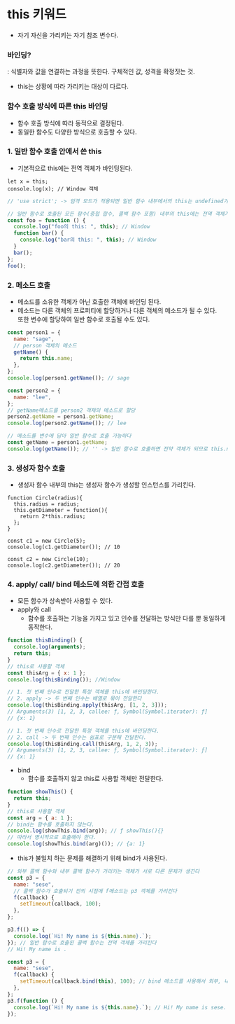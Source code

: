 # this 키워드

- 자기 자신을 가리키는 자기 참조 변수다.

### 바인딩?

: 식별자와 값을 연결하는 과정을 뜻한다. 구체적인 값, 성격을 확정짓는 것.

- this는 상황에 따라 가리키는 대상이 다르다.

### 함수 호출 방식에 따른 this 바인딩

- 함수 호출 방식에 따라 동적으로 결정된다.
- 동일한 함수도 다양한 방식으로 호출할 수 있다.

### 1. 일반 함수 호출 안에서 쓴 this

- 기본적으로 this에는 전역 객체가 바인딩된다.

```javascrtipt
let x = this;
console.log(x); // Window 객체
```

```javascript
// 'use strict'; -> 엄격 모드가 적용되면 일반 함수 내부에서의 this는 undefined가 된다.

// 일반 함수로 호출된 모든 함수(중첩 합수, 콜백 함수 포함) 내부의 this에는 전역 객체가 바인딩된다.
const foo = function () {
  console.log("foo의 this: ", this); // Window
  function bar() {
    console.log("bar의 this: ", this); // Window
  }
  bar();
};
foo();
```

### 2. 메소드 호출

- 메소드를 소유한 객체가 아닌 호출한 객체에 바인딩 된다.
- 메소드는 다른 객체의 프로퍼티에 할당하거나 다른 객체의 메소드가 될 수 있다.  
  또한 변수에 할당하여 일반 함수로 호출될 수도 있다.

```javascript
const person1 = {
  name: "sage",
  // person 객체의 메소드
  getName() {
    return this.name;
  },
};
console.log(person1.getName()); // sage

const person2 = {
  name: "lee",
};
// getName메소드를 person2 객체의 메소드로 할당
person2.getName = person1.getName;
console.log(person2.getName()); // lee

// 메소드를 변수에 담아 일반 함수로 호출 가능하다
const getName = person1.getName;
console.log(getName()); // '' -> 일반 함수로 호출하면 전약 객체가 되므로 this.name은 Window.name이 된다
```

### 3. 생성자 함수 호출

- 생성자 함수 내부의 this는 생성자 함수가 생성할 인스턴스를 가리킨다.

```javsscript
function Circle(radius){
  this.radius = radius;
  this.getDiameter = function(){
    return 2*this.radius;
  };
}

const c1 = new Circle(5);
console.log(c1.getDiameter()); // 10

const c2 = new Circle(10);
console.log(c2.getDiameter()); // 20
```

### 4. apply/ call/ bind 메소드에 의한 간접 호출

- 모든 함수가 상속받아 사용할 수 있다.
- apply와 call
  - 함수를 호출하는 기능을 가지고 있고 인수를 전달하는 방식만 다를 뿐 동일하게 동작한다.

```javascript
function thisBinding() {
  console.log(arguments);
  return this;
}
// this로 사용할 객체
const thisArg = { x: 1 };
console.log(thisBinding()); //Window

// 1. 첫 번째 인수로 전달한 특정 객체를 this에 바인딩한다.
// 2. apply -> 두 번째 인수는 배열로 묶어 전달한다
console.log(thisBinding.apply(thisArg, [1, 2, 3]));
// Arguments(3) [1, 2, 3, callee: ƒ, Symbol(Symbol.iterator): ƒ]
// {x: 1}

// 1. 첫 번째 인수로 전달한 특정 객체를 this에 바인딩한다.
// 2. call -> 두 번째 인수는 쉼표로 구분해 전달한다.
console.log(thisBinding.call(thisArg, 1, 2, 3));
// Arguments(3) [1, 2, 3, callee: ƒ, Symbol(Symbol.iterator): ƒ]
// {x: 1}
```

- bind
  - 함수를 호출하지 않고 this로 사용할 객체만 전달한다.

```javascript
function showThis() {
  return this;
}
// this로 사용할 객체
const arg = { a: 1 };
// bind는 함수를 호출하지 않는다.
console.log(showThis.bind(arg)); // ƒ showThis(){}
// 따라서 명시적으로 호출해야 한다.
console.log(showThis.bind(arg)()); // {a: 1}
```

- this가 불일치 하는 문제를 해결하기 위해 bind가 사용된다.

```javascript
// 외부 콜백 함수와 내부 콜백 함수가 가리키는 객체가 서로 다른 문제가 생긴다
const p3 = {
  name: "sese",
  // 콜백 함수가 호출되기 전의 시점에 f메소드는 p3 객체를 가리킨다
  f(callback) {
    setTimeout(callback, 100);
  },
};

p3.f(() => {
  console.log(`Hi! My name is ${this.name}.`);
}); // 일반 함수로 호출된 콜백 함수는 전역 객체를 가리킨다
// Hi! My name is .
```

```javascript
const p3 = {
  name: "sese",
  f(callback) {
    setTimeout(callback.bind(this), 100); // bind 메소드를 사용해서 외부, 내부 this를 일치시킨다.
  },
};
p3.f(function () {
  console.log(`Hi! My name is ${this.name}.`); // Hi! My name is sese.
});
```
